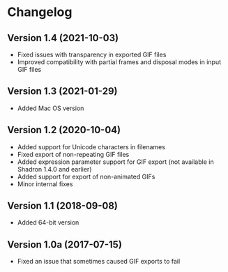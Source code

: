 
# Changelog

## Version 1.4 (2021-10-03)

- Fixed issues with transparency in exported GIF files
- Improved compatibility with partial frames and disposal modes in input GIF files

## Version 1.3 (2021-01-29)

- Added Mac OS version

## Version 1.2 (2020-10-04)

- Added support for Unicode characters in filenames
- Fixed export of non-repeating GIF files
- Added expression parameter support for GIF export (not available in Shadron 1.4.0 and earlier)
- Added support for export of non-animated GIFs
- Minor internal fixes

## Version 1.1 (2018-09-08)

- Added 64-bit version

## Version 1.0a (2017-07-15)

- Fixed an issue that sometimes caused GIF exports to fail
